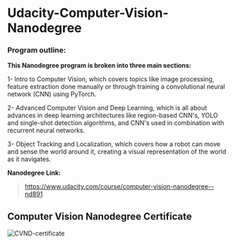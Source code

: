 # Udacity-Computer-Vision-Nanodegree

### Program outline:

**This Nanodegree program is broken into three main sections:**

1- Intro to Computer Vision, which covers topics like image processing, feature extraction done manually or through training a convolutional neural network (CNN) using PyTorch.

2- Advanced Computer Vision and Deep Learning, which is all about advances in deep learning architectures like region-based CNN's, YOLO and single-shot detection algorithms, and CNN's used in combination with recurrent neural networks.

3- Object Tracking and Localization, which covers how a robot can move and sense the world around it, creating a visual representation of the world as it navigates.

 **Nanodegree Link:**
> https://www.udacity.com/course/computer-vision-nanodegree--nd891


## Computer Vision Nanodegree Certificate

![CVND-certificate](https://user-images.githubusercontent.com/33187812/71771182-e898e200-2f3f-11ea-9687-89353c0f455e.png)
